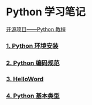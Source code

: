 # Python 学习笔记

[开源项目——Python 教程](https://github.com/walter201230/Python?tab=readme-ov-file)

### [1. Python 环境安装](part1-env-install/README.md)
### [2. Python 编码规范](part2-code-specification/README.md)
### [3. HelloWord](part3-hello-word/HelloWord.py)
### [4. Python 基本类型](part4-base-type/README.md)
